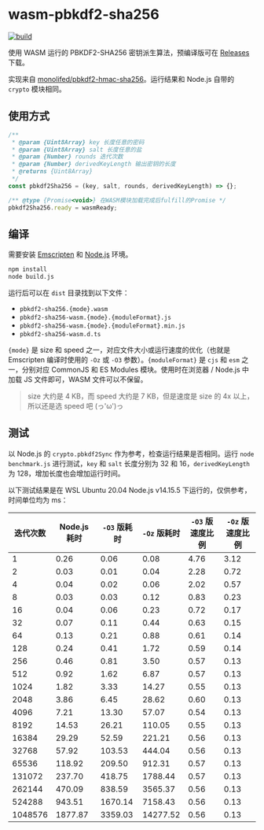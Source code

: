 # wasm-pbkdf2-sha256

[![build](https://github.com/TransparentLC/wasm-pbkdf2-sha256/actions/workflows/build.yml/badge.svg)](https://github.com/TransparentLC/wasm-pbkdf2-sha256/actions/workflows/build.yml)

使用 WASM 运行的 PBKDF2-SHA256 密钥派生算法，预编译版可在 [Releases](https://github.com/TransparentLC/wasm-pbkdf2-sha256/releases) 下载。

实现来自 [monolifed/pbkdf2-hmac-sha256](https://github.com/monolifed/pbkdf2-hmac-sha256)。运行结果和 Node.js 自带的 `crypto` 模块相同。

## 使用方式

```js
/**
 * @param {Uint8Array} key 长度任意的密码
 * @param {Uint8Array} salt 长度任意的盐
 * @param {Number} rounds 迭代次数
 * @param {Number} derivedKeyLength 输出密钥的长度
 * @returns {Uint8Array}
 */
const pbkdf2Sha256 = (key, salt, rounds, derivedKeyLength) => {};

/** @type {Promise<void>} 在WASM模块加载完成后fulfill的Promise */
pbkdf2Sha256.ready = wasmReady;
```

## 编译

需要安装 [Emscripten](https://emscripten.org) 和 [Node.js](https://nodejs.org) 环境。

```bash
npm install
node build.js
```

运行后可以在 `dist` 目录找到以下文件：

* `pbkdf2-sha256.{mode}.wasm`
* `pbkdf2-sha256-wasm.{mode}.{moduleFormat}.js`
* `pbkdf2-sha256-wasm.{mode}.{moduleFormat}.min.js`
* `pbkdf2-sha256-wasm.d.ts`

`{mode}` 是 size 和 speed 之一，对应文件大小或运行速度的优化（也就是 Emscripten 编译时使用的 `-Oz` 或 `-O3` 参数）。`{moduleFormat}` 是 `cjs` 和 `esm` 之一，分别对应 CommonJS 和 ES Modules 模块。使用时在浏览器 / Node.js 中加载 JS 文件即可，WASM 文件可以不保留。

> size 大约是 4 KB，而 speed 大约是 7 KB，但是速度是 size 的 4x 以上，所以还是选 speed 吧 (っ'ω')っ


## 测试

以 Node.js 的 `crypto.pbkdf2Sync` 作为参考，检查运行结果是否相同。运行 `node benchmark.js` 进行测试，`key` 和 `salt` 长度分别为 32 和 16，`derivedKeyLength` 为 128，增加长度也会增加运行时间。

以下测试结果是在 WSL Ubuntu 20.04 Node.js v14.15.5 下运行的，仅供参考，时间单位均为 ms：

| 迭代次数 | Node.js 耗时 | `-O3` 版耗时 | `-Oz` 版耗时 | `-O3` 版速度比例 | `-Oz` 版速度比例 |
| - | - | - | - | - | - |
| 1 | 0.26 | 0.06 | 0.08 | 4.76 | 3.12 |
| 2 | 0.03 | 0.01 | 0.04 | 2.28 | 0.72 |
| 4 | 0.04 | 0.02 | 0.06 | 2.02 | 0.57 |
| 8 | 0.03 | 0.03 | 0.12 | 0.83 | 0.23 |
| 16 | 0.04 | 0.06 | 0.23 | 0.72 | 0.17 |
| 32 | 0.07 | 0.11 | 0.44 | 0.63 | 0.15 |
| 64 | 0.13 | 0.21 | 0.88 | 0.61 | 0.14 |
| 128 | 0.24 | 0.41 | 1.72 | 0.59 | 0.14 |
| 256 | 0.46 | 0.81 | 3.50 | 0.57 | 0.13 |
| 512 | 0.92 | 1.62 | 6.87 | 0.57 | 0.13 |
| 1024 | 1.82 | 3.33 | 14.27 | 0.55 | 0.13 |
| 2048 | 3.86 | 6.45 | 28.62 | 0.60 | 0.13 |
| 4096 | 7.21 | 13.30 | 57.07 | 0.54 | 0.13 |
| 8192 | 14.53 | 26.21 | 110.05 | 0.55 | 0.13 |
| 16384 | 29.29 | 52.59 | 221.21 | 0.56 | 0.13 |
| 32768 | 57.92 | 103.53 | 444.04 | 0.56 | 0.13 |
| 65536 | 118.92 | 209.50 | 912.31 | 0.57 | 0.13 |
| 131072 | 237.70 | 418.75 | 1788.44 | 0.57 | 0.13 |
| 262144 | 470.09 | 838.59 | 3565.37 | 0.56 | 0.13 |
| 524288 | 943.51 | 1670.14 | 7158.43 | 0.56 | 0.13 |
| 1048576 | 1877.87 | 3359.03 | 14277.52 | 0.56 | 0.13 |
